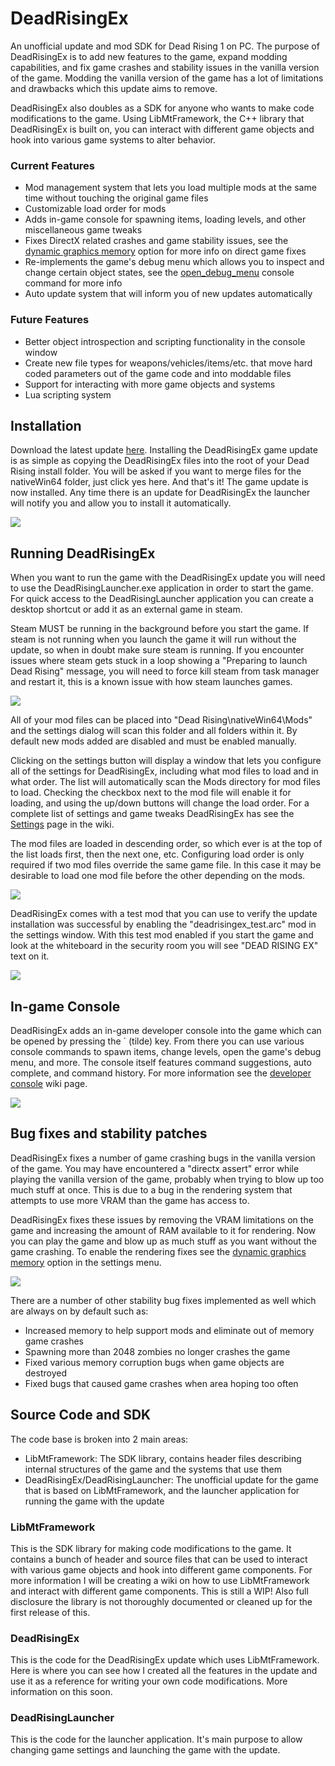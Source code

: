 # DeadRisingEx
An unofficial update and mod SDK for Dead Rising 1 on PC. The purpose of DeadRisingEx is to add new features to the game, expand modding capabilities, and fix game crashes and stability issues in the vanilla version of the game. Modding the vanilla version of the game has a lot of limitations and drawbacks which this update aims to remove.

DeadRisingEx also doubles as a SDK for anyone who wants to make code modifications to the game. Using LibMtFramework, the C++ library that DeadRisingEx is built on, you can interact with different game objects and hook into various game systems to alter behavior.

### Current Features
- Mod management system that lets you load multiple mods at the same time without touching the original game files
- Customizable load order for mods
- Adds in-game console for spawning items, loading levels, and other miscellaneous game tweaks
- Fixes DirectX related crashes and game stability issues, see the [dynamic graphics memory](https://github.com/grimdoomer/DeadRisingEx/wiki/Settings#dynamic-graphics-memory) option for more info on direct game fixes
- Re-implements the game's debug menu which allows you to inspect and change certain object states, see the [open_debug_menu](https://github.com/grimdoomer/DeadRisingEx/wiki/Developer-Console#open-debug-menu) console command for more info
- Auto update system that will inform you of new updates automatically

### Future Features
- Better object introspection and scripting functionality in the console window
- Create new file types for weapons/vehicles/items/etc. that move hard coded parameters out of the game code and into moddable files
- Support for interacting with more game objects and systems
- Lua scripting system

## Installation
Download the latest update [here](https://github.com/grimdoomer/DeadRisingEx/releases). Installing the DeadRisingEx game update is as simple as copying the DeadRisingEx files into the root of your Dead Rising install folder. You will be asked if you want to merge files for the nativeWin64 folder, just click yes here. And that's it! The game update is now installed. Any time there is an update for DeadRisingEx the launcher will notify you and allow you to install it automatically.

![](/Images/install_files.gif)

## Running DeadRisingEx
When you want to run the game with the DeadRisingEx update you will need to use the DeadRisingLauncher.exe application in order to start the game. For quick access to the DeadRisingLauncher application you can create a desktop shortcut or add it as an external game in steam.

Steam MUST be running in the background before you start the game. If steam is not running when you launch the game it will run without the update, so when in doubt make sure steam is running. If you encounter issues where steam gets stuck in a loop showing a "Preparing to launch Dead Rising" message, you will need to force kill steam from task manager and restart it, this is a known issue with how steam launches games.

![](/Images/launcher.gif)

All of your mod files can be placed into "Dead Rising\nativeWin64\Mods" and the settings dialog will scan this folder and all folders within it. By default new mods added are disabled and must be enabled manually.

Clicking on the settings button will display a window that lets you configure all of the settings for DeadRisingEx, including what mod files to load and in what order. The list will automatically scan the Mods directory for mod files to load. Checking the checkbox next to the mod file will enable it for loading, and using the up/down buttons will change the load order. For a complete list of settings and game tweaks DeadRisingEx has see the [Settings](https://github.com/grimdoomer/DeadRisingEx/wiki/Settings) page in the wiki.

The mod files are loaded in descending order, so which ever is at the top of the list loads first, then the next one, etc. Configuring load order is only required if two mod files override the same game file. In this case it may be desirable to load one mod file before the other depending on the mods.

![](/Images/mod_load_order.png)

DeadRisingEx comes with a test mod that you can use to verify the update installation was successful by enabling the "deadrisingex_test.arc" mod in the settings window. With this test mod enabled if you start the game and look at the whiteboard in the security room you will see "DEAD RISING EX" text on it.

![](/Images/install_test.png)

## In-game Console
DeadRisingEx adds an in-game developer console into the game which can be opened by pressing the \` (tilde) key. From there you can use various console commands to spawn items, change levels, open the game's debug menu, and more. The console itself features command suggestions, auto complete, and command history. For more information see the [developer console](https://github.com/grimdoomer/DeadRisingEx/wiki/Developer-Console) wiki page.

![](/Images/console.gif)

## Bug fixes and stability patches
DeadRisingEx fixes a number of game crashing bugs in the vanilla version of the game. You may have encountered a "directx assert" error while playing the vanilla version of the game, probably when trying to blow up too much stuff at once. This is due to a bug in the rendering system that attempts to use more VRAM than the game has access to. 

DeadRisingEx fixes these issues by removing the VRAM limitations on the game and increasing the amount of RAM available to it for rendering. Now you can play the game and blow up as much stuff as you want without the game crashing. To enable the rendering fixes see the [dynamic graphics memory](https://github.com/grimdoomer/DeadRisingEx/wiki/Settings#dynamic-graphics-memory) option in the settings menu.

![](/Images/directx_assert.png)

There are a number of other stability bug fixes implemented as well which are always on by default such as:
- Increased memory to help support mods and eliminate out of memory game crashes
- Spawning more than 2048 zombies no longer crashes the game
- Fixed various memory corruption bugs when game objects are destroyed
- Fixed bugs that caused game crashes when area hoping too often

## Source Code and SDK
The code base is broken into 2 main areas:
- LibMtFramework: The SDK library, contains header files describing internal structures of the game and the systems that use them
- DeadRisingEx/DeadRisingLauncher: The unofficial update for the game that is based on LibMtFramework, and the launcher application for running the game with the update

### LibMtFramework
This is the SDK library for making code modifications to the game. It contains a bunch of header and source files that can be used to interact with various game objects and hook into different game components. For more information I will be creating a wiki on how to use LibMtFramework and interact with different game components. This is still a WIP! Also full disclosure the library is not thoroughly documented or cleaned up for the first release of this.

### DeadRisingEx
This is the code for the DeadRisingEx update which uses LibMtFramework. Here is where you can see how I created all the features in the update and use it as a reference for writing your own code modifications. More information on this soon.

### DeadRisingLauncher
This is the code for the launcher application. It's main purpose to allow changing game settings and launching the game with the update.
